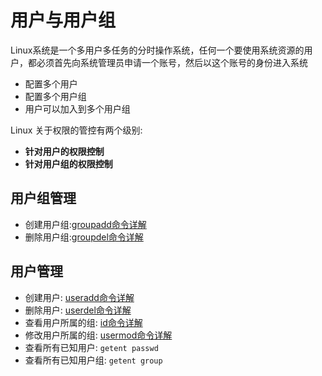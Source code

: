 # 用户与用户组

Linux系统是一个多用户多任务的分时操作系统，任何一个要使用系统资源的用户，都必须首先向系统管理员申请一个账号，然后以这个账号的身份进入系统

* 配置多个用户
* 配置多个用户组
* 用户可以加入到多个用户组

Linux 关于权限的管控有两个级别:
* **针对用户的权限控制**
* **针对用户组的权限控制**

## 用户组管理

* 创建用户组:[groupadd命令详解](https://wangchujiang.com/linux-command/c/groupadd.html)
* 删除用户组:[groupdel命令详解](https://wangchujiang.com/linux-command/c/groupdel.html)

## 用户管理

* 创建用户: [useradd命令详解](https://wangchujiang.com/linux-command/c/useradd.html)
* 删除用户: [userdel命令详解](https://wangchujiang.com/linux-command/c/userdel.html)
* 查看用户所属的组: [id命令详解](https://wangchujiang.com/linux-command/c/id.html)
* 修改用户所属的组: [usermod命令详解](https://wangchujiang.com/linux-command/c/usermod.html)
* 查看所有已知用户: `getent passwd`
* 查看所有已知用户组: `getent group`



